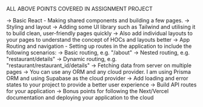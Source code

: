 ALL ABOVE POINTS COVERED IN ASSIGNMENT PROJECT


-> Basic React - Making shared components and building a few pages.
-> Styling and layout
-> Adding some UI library such as Tailwind and utilising it to build clean, user-friendly pages quickly
-> Also add individual layouts to your pages to understand the concept of HOCs and layouts better
-> App Routing and navigation - Setting up routes in the application to include the following scenarios:
-> Basic routing, e.g. "/about"
-> Nested routing, e.g. "restaurant/details"
-> Dynamic routing, e.g. "restaurant/restaurant_id/details"
-> Fetching data from server on multiple pages
-> You can use any ORM and any cloud provider. I am using Prisma ORM and using Supabase as the cloud provider
-> Add loading and error states to your project to provide a better user experience
-> Build API routes for your application
-> Bonus points for following the Next/Vercel documentation and deploying your application to the cloud


